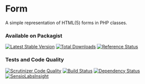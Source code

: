 Form
====

A simple representation of HTML(5) forms in PHP classes.

### Available on Packagist
[![Latest Stable Version](https://poser.pugx.org/hemio/form/version)](https://packagist.org/packages/hemio/form)
[![Total Downloads](https://poser.pugx.org/hemio/form/downloads)](https://packagist.org/packages/hemio/form)
[![Reference Status](https://www.versioneye.com/php/hemio:form/reference_badge.svg?style=flat)](https://www.versioneye.com/php/hemio:form/references)

### Tests and Code Quality
[![Scrutinizer Code Quality](https://scrutinizer-ci.com/g/qua-bla/form/badges/quality-score.png?b=master)](https://scrutinizer-ci.com/g/qua-bla/form/?branch=master) 
[![Build Status](https://travis-ci.org/qua-bla/form.svg?branch=master)](https://travis-ci.org/qua-bla/form)
[![Dependency Status](https://www.versioneye.com/php/hemio:form/badge.svg)](https://www.versioneye.com/php/hemio:form/)
 [![SensioLabsInsight](https://insight.sensiolabs.com/projects/85436a11-81cb-4aa4-8e06-16f950ae59cf/mini.png)](https://insight.sensiolabs.com/projects/85436a11-81cb-4aa4-8e06-16f950ae59cf)